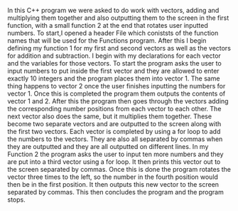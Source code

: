 In this C++ program we were asked to do work with vectors, adding and multiplying them together and also outputting them to the screen in the first function, with a small function 2 at the end that rotates user inputted numbers. 
  To start,I opened a header File which coniststs of the function names that will be used for the Functions program. After this I begin defining my function 1 for my first and second vectors as well as the vectors for addition and subtraction. I begin with my declarations for each vector and the variables for those vectors. To start the program asks the user to input numbers to put inside the first vector and they are allowed to enter exactly 10 integers and the program places them into vector 1. The same thing happens to vector 2 once the user finishes inputting the numbers for vector 1. Once this is completed the program them outputs the contents of vector 1 and 2. After this the program then goes through the vectors adding the corresponding number positions from each vector to each other. The next vector also does the same, but it multiplies them together. These become two separate vectors and are outputted to the screen along with the first two vectors. Each vector is completed by using a for loop to add the numbers to the vectors. They are also all separated by commas when they are outputted and they are all outputted on different lines. 
    In my Function 2 the program asks the user to input ten more numbers and they are put into a third vector using a for loop. It then prints this vector out to the screen separated by commas. Once this is done the program rotates the vector three times to the left, so the number in the fourth position would then be in the first position. It then outputs this new vector to the screen separated by commas.
      This then concludes the program and the program stops.

